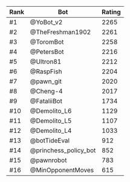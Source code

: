 Rank|Bot|Rating
---|---|---
#1|@YoBot_v2|2265
#2|@TheFreshman1902|2261
#3|@ToromBot|2258
#4|@PetersBot|2216
#5|@Ultron81|2212
#6|@RaspFish|2204
#7|@pawn_git|2020
#8|@Cheng-4|2017
#9|@FataliiBot|1734
#10|@Demolito_L6|1129
#11|@Demolito_L5|1107
#12|@Demolito_L4|1033
#13|@botTideEval|912
#14|@princhess_policy_bot|852
#15|@pawnrobot|783
#16|@MinOpponentMoves|615
